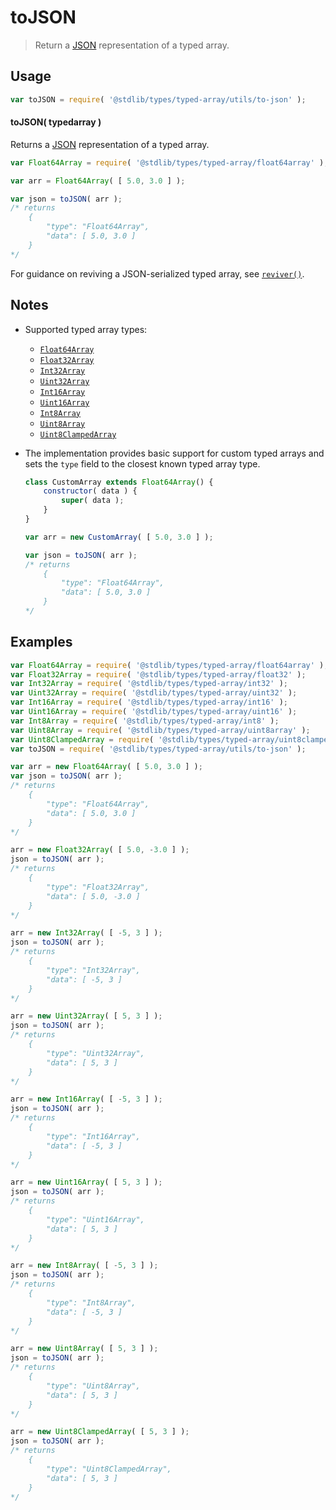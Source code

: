 # toJSON

> Return a [JSON][json] representation of a typed array.


<!-- Section to include introductory text. Make sure to keep an empty line after the intro `section` element and another before the `/section` close. -->

<section class="intro">

</section>

<!-- /.intro -->

<!-- Package usage documentation. -->

<section class="usage">

## Usage

``` javascript
var toJSON = require( '@stdlib/types/typed-array/utils/to-json' );
```

#### toJSON( typedarray )

Returns a [JSON][json] representation of a typed array.

<!-- eslint-disable no-redeclare -->

``` javascript
var Float64Array = require( '@stdlib/types/typed-array/float64array' );

var arr = Float64Array( [ 5.0, 3.0 ] );

var json = toJSON( arr );
/* returns
    {
        "type": "Float64Array",
        "data": [ 5.0, 3.0 ]
    }
*/
```

For guidance on reviving a JSON-serialized typed array, see [`reviver()`][@stdlib/types/typed-array/utils/reviver].

</section>

<!-- /.usage -->

<!-- Package usage notes. Make sure to keep an empty line after the `section` element and another before the `/section` close. -->

<section class="notes">

## Notes

* Supported typed array types:

  - [`Float64Array`][@stdlib/types/typed-array/float64array]
  - [`Float32Array`][@stdlib/types/typed-array/float32]
  - [`Int32Array`][@stdlib/types/typed-array/int32]
  - [`Uint32Array`][@stdlib/types/typed-array/uint32]
  - [`Int16Array`][@stdlib/types/typed-array/int16]
  - [`Uint16Array`][@stdlib/types/typed-array/uint16]
  - [`Int8Array`][@stdlib/types/typed-array/int8]
  - [`Uint8Array`][@stdlib/types/typed-array/uint8array]
  - [`Uint8ClampedArray`][@stdlib/types/typed-array/uint8clampedarray]

* The implementation provides basic support for custom typed arrays and sets the `type` field to the closest known typed array type.

  ``` javascript
  class CustomArray extends Float64Array() {
      constructor( data ) {
          super( data );
      }
  }

  var arr = new CustomArray( [ 5.0, 3.0 ] );

  var json = toJSON( arr );
  /* returns
      {
          "type": "Float64Array",
          "data": [ 5.0, 3.0 ]
      }
  */
  ```

</section>

<!-- /.notes -->

<!-- Package usage examples. -->

<section class="examples">

## Examples

<!-- eslint-disable no-redeclare -->

``` javascript
var Float64Array = require( '@stdlib/types/typed-array/float64array' );
var Float32Array = require( '@stdlib/types/typed-array/float32' );
var Int32Array = require( '@stdlib/types/typed-array/int32' );
var Uint32Array = require( '@stdlib/types/typed-array/uint32' );
var Int16Array = require( '@stdlib/types/typed-array/int16' );
var Uint16Array = require( '@stdlib/types/typed-array/uint16' );
var Int8Array = require( '@stdlib/types/typed-array/int8' );
var Uint8Array = require( '@stdlib/types/typed-array/uint8array' );
var Uint8ClampedArray = require( '@stdlib/types/typed-array/uint8clampedarray' );
var toJSON = require( '@stdlib/types/typed-array/utils/to-json' );

var arr = new Float64Array( [ 5.0, 3.0 ] );
var json = toJSON( arr );
/* returns
    {
        "type": "Float64Array",
        "data": [ 5.0, 3.0 ]
    }
*/

arr = new Float32Array( [ 5.0, -3.0 ] );
json = toJSON( arr );
/* returns
    {
        "type": "Float32Array",
        "data": [ 5.0, -3.0 ]
    }
*/

arr = new Int32Array( [ -5, 3 ] );
json = toJSON( arr );
/* returns
    {
        "type": "Int32Array",
        "data": [ -5, 3 ]
    }
*/

arr = new Uint32Array( [ 5, 3 ] );
json = toJSON( arr );
/* returns
    {
        "type": "Uint32Array",
        "data": [ 5, 3 ]
    }
*/

arr = new Int16Array( [ -5, 3 ] );
json = toJSON( arr );
/* returns
    {
        "type": "Int16Array",
        "data": [ -5, 3 ]
    }
*/

arr = new Uint16Array( [ 5, 3 ] );
json = toJSON( arr );
/* returns
    {
        "type": "Uint16Array",
        "data": [ 5, 3 ]
    }
*/

arr = new Int8Array( [ -5, 3 ] );
json = toJSON( arr );
/* returns
    {
        "type": "Int8Array",
        "data": [ -5, 3 ]
    }
*/

arr = new Uint8Array( [ 5, 3 ] );
json = toJSON( arr );
/* returns
    {
        "type": "Uint8Array",
        "data": [ 5, 3 ]
    }
*/

arr = new Uint8ClampedArray( [ 5, 3 ] );
json = toJSON( arr );
/* returns
    {
        "type": "Uint8ClampedArray",
        "data": [ 5, 3 ]
    }
*/
```

</section>

<!-- /.examples -->

<!-- Section to include cited references. If references are included, add a horizontal rule *before* the section. Make sure to keep an empty line after the `section` element and another before the `/section` close. -->

<section class="references">

</section>

<!-- /.references -->

<!-- Section for all links. Make sure to keep an empty line after the `section` element and another before the `/section` close. -->

<section class="links">

[json]: http://www.json.org/

[@stdlib/types/typed-array/float64array]: https://github.com/stdlib-js/stdlib
[@stdlib/types/typed-array/float32]: https://github.com/stdlib-js/stdlib
[@stdlib/types/typed-array/int32]: https://github.com/stdlib-js/stdlib
[@stdlib/types/typed-array/uint32]: https://github.com/stdlib-js/stdlib
[@stdlib/types/typed-array/int16]: https://github.com/stdlib-js/stdlib
[@stdlib/types/typed-array/uint16]: https://github.com/stdlib-js/stdlib
[@stdlib/types/typed-array/int8]: https://github.com/stdlib-js/stdlib
[@stdlib/types/typed-array/uint8array]: https://github.com/stdlib-js/stdlib
[@stdlib/types/typed-array/uint8clampedarray]: https://github.com/stdlib-js/stdlib

[@stdlib/types/typed-array/utils/reviver]: https://github.com/stdlib-js/stdlib

</section>

<!-- /.links -->
